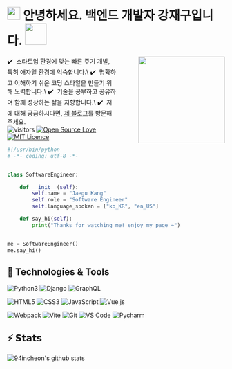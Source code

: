 <h1>
    <img src="https://emojis.slackmojis.com/emojis/images/1531849430/4246/blob-sunglasses.gif?1531849430" width="30"/>
        안녕하세요. 백엔드 개발자 강재구입니다.
    <img src="https://media.giphy.com/media/12oufCB0MyZ1Go/giphy.gif" width="50">
</h1>

<div>
    <div style="float: right; width: 50%">
        <img align='right' src="https://media.giphy.com/media/M9gbBd9nbDrOTu1Mqx/giphy.gif" width="200">
    </div>
    <div style="float: left; width: 50%">
        ✔️ &nbsp;스타트업 환경에 맞는 빠른 주기 개발, 특히 애자일 환경에 익숙합니다.\
        ✔️ &nbsp;명확하고 이해하기 쉬운 코딩 스타일을 만들기 위해 노력합니다.\
        ✔️ &nbsp;기술을 공부하고 공유하며 함께 성장하는 삶을 지향합니다.\
        ✔️ &nbsp;저에 대해 궁금하시다면, <a href="https://renine94.github.io">제 블로그</a>를 방문해주세요.
    </div>
</div>

---

![visitors](https://visitor-badge.laobi.icu/badge?page_id=94incheon)
[![Open Source Love](https://badges.frapsoft.com/os/v1/open-source.svg?v=102)](https://github.com/ellerbrock/open-source-badge/)
[![MIT Licence](https://badges.frapsoft.com/os/mit/mit.svg?v=103)](https://opensource.org/licenses/mit-license.php)

```python
#!/usr/bin/python
# -*- coding: utf-8 -*-


class SoftwareEngineer:

    def __init__(self):
        self.name = "Jaegu Kang"
        self.role = "Software Engineer"
        self.language_spoken = ["ko_KR", "en_US"]

    def say_hi(self):
        print("Thanks for watching me! enjoy my page ~")


me = SoftwareEngineer()
me.say_hi()
```

## 🔧 Technologies & Tools
<!-- 
<이미지 로고>
https://simpleicons.org/

<뱃지>
https://img.shields.io/badge/<LABEL>-<MESSAGE>-<COLOR>?logo=<LOGO_NAME>&logoColor=<COLOR>
https://img.shields.io/badge/logo-test-blue?logo=facebook&logoColor=white
-->
![Python3](https://img.shields.io/badge/-python-yellow?logo=python&logoColor=white)
![Django](https://img.shields.io/badge/-Django-green?logo=django&logoColor=white)
![GraphQL](https://img.shields.io/badge/-GraphQL-purple?logo=graphql&logoColor=white)

![HTML5](https://img.shields.io/badge/-HTML5-%23E44D27?style=flat-square&logo=html5&logoColor=ffffff)
![CSS3](https://img.shields.io/badge/-CSS3-%231572B6?style=flat-square&logo=css3)
![JavaScript](https://img.shields.io/badge/-JavaScript-%23F7DF1C?style=flat-square&logo=javascript&logoColor=000000&labelColor=%23F7DF1C&color=%23FFCE5A)
![Vue.js](https://img.shields.io/badge/-Vue.js-%232c3e50?style=flat-square&logo=vuedotjs)

![Webpack](https://img.shields.io/badge/-Webpack-%232C3A42?style=flat-square&logo=webpack)
![Vite](https://img.shields.io/badge/-Vite-%23646CFF?style=flat-square&logo=vite&logoColor=ffffff)
![Git](https://img.shields.io/badge/-Git-%23F05032?style=flat-square&logo=git&logoColor=%23ffffff)
![VS Code](https://img.shields.io/badge/-VSCode-%23007ACC?style=flat-square&logo=visual-studio-code)
![Pycharm](https://img.shields.io/badge/-Pycharm-black?style=flat-square&logo=pycharm)

## ⚡️ 𝗦𝘁𝗮𝘁𝘀
![94incheon's github stats](https://github-readme-stats.vercel.app/api?username=renine94&show_icons=true&theme=dracula)
